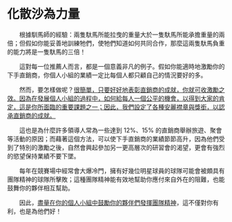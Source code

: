 # 化散沙為力量

&emsp;&emsp;根據馴馬師的經驗：兩隻馱馬所能拉曳的重量大於一隻馱馬所能承擔重量的兩倍；但假如你能妥善地訓練牠們，使牠們知道如何共同合作，那麼這兩隻馱馬負重的能力將是一隻馱馬的三倍！

&emsp;&emsp;這對每一位推薦人而言，都是一個意義非凡的例子。假如你能適時地激勵你的下手直銷商，你個人小組的業績一定比每個人都只顧自己的情況要好的多。

&emsp;&emsp;然而，要怎樣做呢？[很簡單，只要好好地表彰直銷商的成就，你就可收激勵之效。因為在發展個人小組的過程中，如何給每人一個公平的機會，以得到大家的肯定，這是你所面臨的重要課題之一；因此，我們設定了各種安麗襟章與獎銜，以認承直銷商的成就。]()

&emsp;&emsp;這也是為什麼許多領導人常為一些達到 12%、15% 的直銷商舉辦旅遊、聚會等活動的原因；而藉著這個方法，可以使下手直銷商的業績節節高升，因為他們受到了特別的激勵之後，自然會興起參加另一更高層次的研習會的渴望，更會有強烈的慾望保持業績不要下墜。

&emsp;&emsp;每年在競賽場中經常會大爆冷門，擁有好幾位明星球員的球隊可能會被頗具有團隊精神的球隊所擊敗；這種團隊精神能有效地幫助你應付來自外在的阻難，也能鼓舞你的夥伴相互幫助。

&emsp;&emsp;因此，[盡量在你的個人小組中鼓勵你的夥伴們發揮團隊精神]()，這不僅對你有利，也是為他們好！
